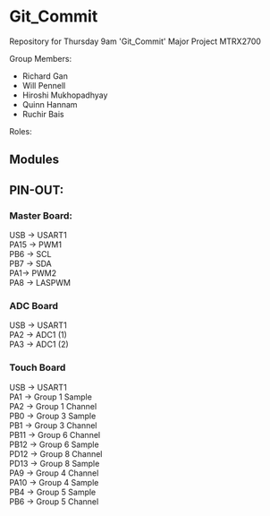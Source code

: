 # Git_Commit

Repository for Thursday 9am 'Git_Commit' Major Project MTRX2700

Group Members:
- Richard Gan
- Will Pennell
- Hiroshi Mukhopadhyay
- Quinn Hannam
- Ruchir Bais 

Roles:



## Modules


## PIN-OUT:
### Master Board:
USB -> USART1 <br />
PA15 -> PWM1<br />
PB6 -> SCL<br />
PB7 -> SDA<br />
PA1-> PWM2<br />
PA8 -> LASPWM<br />

### ADC Board
USB -> USART1<br />
PA2 -> ADC1 (1)<br />
PA3 -> ADC1 (2)<br />

### Touch Board
USB -> USART1<br />
PA1 -> Group 1 Sample<br />
PA2 -> Group 1 Channel<br />
PB0 -> Group 3 Sample<br />
PB1 -> Group 3 Channel<br />
PB11 -> Group 6 Channel<br />
PB12 -> Group 6 Sample<br />
PD12 -> Group 8 Channel<br />
PD13 -> Group 8 Sample<br />
PA9 -> Group 4 Channel<br />
PA10 -> Group 4 Sample<br />
PB4 -> Group 5 Sample<br />
PB6 -> Group 5 Channel<br />
